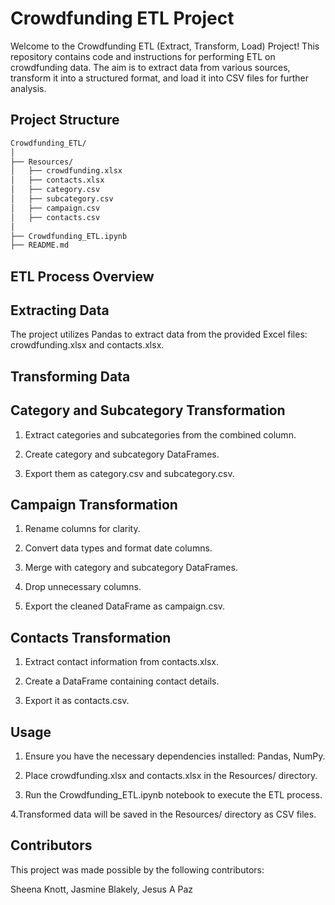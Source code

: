 # Crowdfunding ETL Project
Welcome to the Crowdfunding ETL (Extract, Transform, Load) Project! This repository contains code and instructions for performing ETL on crowdfunding data. The aim is to extract data from various sources, transform it into a structured format, and load it into CSV files for further analysis.

## Project Structure

```bash
Crowdfunding_ETL/
│
├── Resources/
│   ├── crowdfunding.xlsx
│   ├── contacts.xlsx
│   ├── category.csv
│   ├── subcategory.csv
│   ├── campaign.csv
│   ├── contacts.csv
│
├── Crowdfunding_ETL.ipynb
├── README.md
```

## ETL Process Overview
## Extracting Data
The project utilizes Pandas to extract data from the provided Excel files: crowdfunding.xlsx and contacts.xlsx.

## Transforming Data
## Category and Subcategory Transformation

1. Extract categories and subcategories from the combined column.

2. Create category and subcategory DataFrames.

3. Export them as category.csv and subcategory.csv.

## Campaign Transformation

1. Rename columns for clarity.

2. Convert data types and format date columns.

3. Merge with category and subcategory DataFrames.

4. Drop unnecessary columns.

5. Export the cleaned DataFrame as campaign.csv.

## Contacts Transformation

1. Extract contact information from contacts.xlsx.

2. Create a DataFrame containing contact details.

3. Export it as contacts.csv.

## Usage

1. Ensure you have the necessary dependencies installed: Pandas, NumPy.

2. Place crowdfunding.xlsx and contacts.xlsx in the Resources/ directory.

3. Run the Crowdfunding_ETL.ipynb notebook to execute the ETL process.

4.Transformed data will be saved in the Resources/ directory as CSV files.

## Contributors

This project was made possible by the following contributors:

Sheena Knott, Jasmine Blakely, Jesus A Paz
